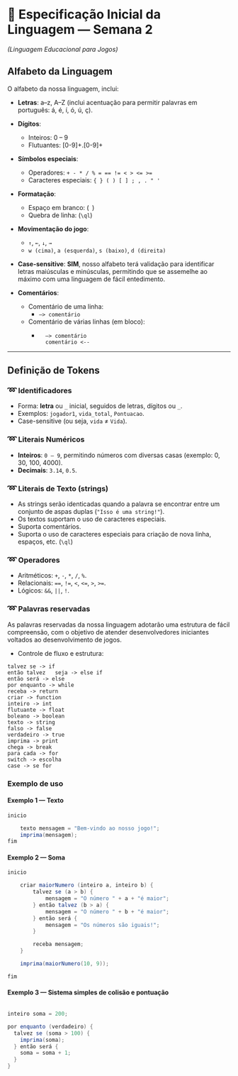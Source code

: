 # 📘 Especificação Inicial da Linguagem — Semana 2  
*(Linguagem Educacional para Jogos)*  

## Alfabeto da Linguagem
O alfabeto da nossa linguagem, inclui:  
- **Letras**: a–z, A–Z (inclui acentuação para permitir palavras em português: á, é, í, ó, ú, ç).  
- **Dígitos**:
    - Inteiros: 0 – 9
    - Flutuantes: [0-9]+\.[0-9]+

- **Símbolos especiais**:  
    - Operadores: `+ - * / % = == != < > <= >=`
    - Caracteres especiais: 
    `{ } ( ) [ ] ; , . " '` 

- **Formatação**:  
    - Espaço em branco: (` `)
    - Quebra de linha: (`\ql`)

- **Movimentação do jogo**:
    - `↑`, `←`, `↓`, `→`
    - `w (cima)`, `a (esquerda)`, `s (baixo)`, `d (direita)`

- **Case-sensitive**:  **SIM**, nosso alfabeto terá validação para identificar letras maiúsculas e minúsculas, permitindo que se assemelhe ao máximo com uma linguagem de fácil entedimento.

- **Comentários**:
    - Comentário de uma linha:
        - `–> comentário`
    - Comentário de várias linhas (em bloco):
        - ```
            –> comentário
            comentário <--
            ```
---

## Definição de Tokens  

### ➿ Identificadores  
- Forma: **letra** ou `_` inicial, seguidos de letras, dígitos ou `_`.  
- Exemplos: `jogador1`, `vida_total`, `Pontuacao`.  
- Case-sensitive (ou seja, `vida` ≠ `Vida`).  

### ➿ Literais Numéricos  
- **Inteiros**: `0 – 9`, permitindo números com diversas casas (exemplo: 0, 30, 100, 4000).  
- **Decimais**: `3.14`, `0.5`.

### ➿ Literais de Texto (strings)  
- As strings serão identicadas quando a palavra se encontrar entre um conjunto de aspas duplas (`"Isso é uma string!"`).
- Os textos suportam o uso de caracteres especiais.
- Suporta comentários.
- Suporta o uso de caracteres especiais para criação de nova linha, espaços, etc. (`\ql`)

### ➿ Operadores  
- Aritméticos: `+`, `-`, `*`, `/`, `%`.  
- Relacionais: `==`, `!=`, `<`, `<=`, `>`, `>=`.  
- Lógicos: `&&`, `||`, `!`.  

### ➿ Palavras reservadas  
As palavras reservadas da nossa linguagem adotarão uma estrutura de fácil compreensão, com o objetivo de atender desenvolvedores iniciantes voltados ao desenvolvimento de jogos.

- Controle de fluxo e estrutura:
```
talvez se -> if
então talvez   seja -> else if
então será -> else
por enquanto -> while
receba -> return
criar -> function
inteiro -> int
flutuante -> float
boleano -> boolean
texto -> string
falso -> false
verdadeiro -> true
imprima -> print
chega -> break
para cada -> for
switch -> escolha
case -> se for
```  

### Exemplo de uso

#### Exemplo 1 — Texto  

```csharp
inicio

    texto mensagem = "Bem-vindo ao nosso jogo!";
    imprima(mensagem);
fim

```

#### Exemplo 2 — Soma

```csharp
inicio

    criar maiorNumero (inteiro a, inteiro b) {
        talvez se (a > b) {
            mensagem = "O número " + a + "é maior";
        } então talvez (b > a) {
            mensagem = "O número " + b + "é maior";
        } então será {
            mensagem = "Os números são iguais!";
        }

        receba mensagem;
    }

    imprima(maiorNumero(10, 9));

fim
```

#### Exemplo 3 — Sistema simples de colisão e pontuação 

```csharp

inteiro soma = 200;

por enquanto (verdadeiro) {
  talvez se (soma > 100) {
	imprima(soma);
  } então será {
	soma = soma + 1;
  }
}

```
